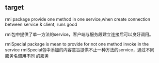 ## target
rmi package provide one method in one service,when create connection between service & client,
runs good

rmi包中提供了单一方法的service，客户端与服务段建立连接后可以良好调用。


rmiSpecial package is mean to provide for not one method invoke
in the service 
rmiSpecial包中添加的内容意旨提供不止一种方法的service，通过不同服务名调用不同
的服务